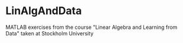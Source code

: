 # LinAlgAndData
MATLAB exercises from the course "Linear Algebra and Learning from Data" taken at Stockholm University
